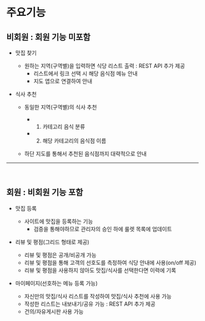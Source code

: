 # 주요기능
## 비회원 : 회원 기능 미포함
- 맛집 찾기
  - 원하는 지역(구역별)을 입력하면 식당 리스트 출력 : REST API 추가 제공
    - 리스트에서 링크 선택 시 해당 음식점 메뉴 안내
    - 지도 앱으로 연결하여 안내

- 식사 추천
  - 동일한 지역(구역별)의 식사 추천
    - 1. 카테고리 음식 분류
    - 2. 해당 카테고리의 음식점 이름

  - 하단 지도를 통해서 추천된 음식점까지 대략적으로 안내

<hr>
<br>

## 회원 : 비회원 기능 포함
- 맛집 등록
  - 사이트에 맛집을 등록하는 기능
    - 검증을 통해야하므로 관리자의 승인 하에 룰렛 목록에 업데이트

- 리뷰 및 평점(그리드 형태로 제공)
  - 리뷰 및 평점은 공개/비공개 가능
  - 리뷰 및 평점을 통해 고객의 선호도를 측정하여 식당 안내에 사용(on/off 제공)
  - 리뷰 및 평점을 사용하지 않아도 맛집/식사를 선택한다면 이력에 기록

- 마이페이지(선호하는 메뉴 등록 가능)
  - 자신만의 맛집/식사 리스트를 작성하여 맛집/식사 추천에 사용 가능
  - 작성한 리스트는 내보내기/공유 가능 : REST API 추가 제공
  - 건의/자유게시판 사용 가능